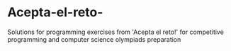 # Acepta-el-reto-
Solutions for programming exercises from 'Acepta el reto!' for competitive programming and computer science olympiads preparation
